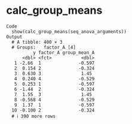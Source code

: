 # calc_group_means

    Code
      show(calc_group_means(seq_anova_arguments))
    Output
      # A tibble: 400 × 3
      # Groups:   factor_A [4]
              y factor_A group_mean_A
          <dbl> <fct>           <dbl>
       1 -2.66  1              -0.597
       2  0.154 2              -0.324
       3  0.630 3               1.45 
       4  0.240 4              -0.529
       5  0.253 1              -0.597
       6 -1.44  2              -0.324
       7  1.55  3               1.45 
       8 -0.568 4              -0.529
       9  1.37  1              -0.597
      10 -0.100 2              -0.324
      # ℹ 390 more rows

